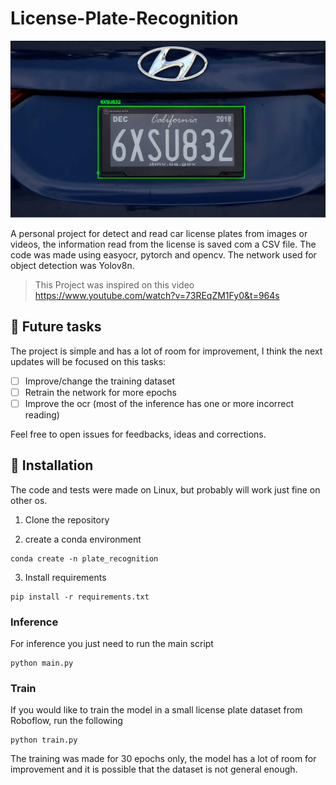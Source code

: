 # License-Plate-Recognition
<img src="image/detection.png" alt="Project inference example">


A personal project for detect and read car license plates from images or videos, the information read from the license is saved com a CSV file.
The code was made using easyocr, pytorch and opencv.
The network used for object detection was Yolov8n.
> This Project was inspired on this video https://www.youtube.com/watch?v=73REqZM1Fy0&t=964s

## 🔨 Future tasks
The project is simple and has a lot of room for improvement, I think the next updates will be focused on this tasks:
- [ ] Improve/change the training dataset
- [ ] Retrain the network for more epochs
- [ ] Improve the ocr (most of the inference has one or more incorrect reading)

Feel free to open issues for feedbacks, ideas and corrections.

## 🚀 Installation
The code and tests were made on Linux, but probably will work just fine on other os.
1. Clone the repository

2. create a conda environment 
```
conda create -n plate_recognition
```
3. Install requirements
```
pip install -r requirements.txt
```
### Inference
For inference you just need to run the main script
```
python main.py
```
### Train
If you would like to train the model in a small license plate dataset from Roboflow, run the following
```
python train.py
```
The training was made for 30 epochs only, the model has a lot of room for improvement and it is possible that the dataset is not general enough.
